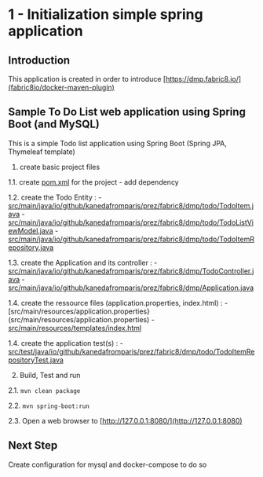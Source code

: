 # 1 - Initialization simple spring application 
## Introduction

This application is created in order to introduce [https://dmp.fabric8.io/](fabric8io/docker-maven-plugin)


## Sample To Do List web application using Spring Boot (and MySQL)

This is a simple Todo list application using Spring Boot (Spring JPA, Thymeleaf template)


1. create basic project files

  1.1. create [pom.xml](pom.xml) for the project
    - add dependency


  1.2. create the Todo Entity :
    - [src/main/java/io/github/kanedafromparis/prez/fabric8/dmp/todo/TodoItem.java](src/main/fabric8/application-configmap.yaml)
    - [src/main/java/io/github/kanedafromparis/prez/fabric8/dmp/todo/TodoListViewModel.java](src/main/java/io/github/kanedafromparis/prez/fabric8/dmp/todo/TodoListViewModel.java)
    - [src/main/java/io/github/kanedafromparis/prez/fabric8/dmp/todo/TodoItemRepository.java](src/main/java/io/github/kanedafromparis/prez/fabric8/dmp/todo/TodoItemRepository.java)
    
  1.3. create the Application and its controller :
    - [src/main/java/io/github/kanedafromparis/prez/fabric8/dmp/TodoController.java](src/main/java/io/github/kanedafromparis/prez/fabric8/dmp/TodoController.java)
    - [src/main/java/io/github/kanedafromparis/prez/fabric8/dmp/Application.java](src/main/java/io/github/kanedafromparis/prez/fabric8/dmp/Application.java)

  1.4. create the ressource files (application.properties, index.html) :
    - [src/main/resources/application.properties}(src/main/resources/application.properties)
    - [src/main/resources/templates/index.html](src/main/resources/templates/index.html)

  1.4. create the application test(s) :
    - [src/test/java/io/github/kanedafromparis/prez/fabric8/dmp/todo/TodoItemRepositoryTest.java](src/test/java/io/github/kanedafromparis/prez/fabric8/dmp/todo/TodoItemRepositoryTest.java)

2. Build, Test and run 

  2.1. `mvn clean package`

  2.2. `mvn spring-boot:run`

  2.3. Open a web browser to [http://127.0.0.1:8080/](http://127.0.0.1:8080)

## Next Step
Create configuration for mysql and docker-compose to do so